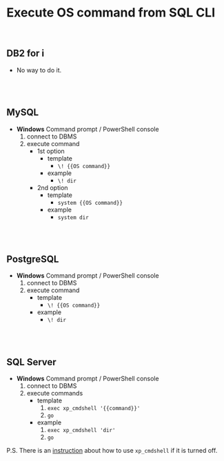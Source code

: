 # Execute OS command from SQL CLI
<br />

## DB2 for i

* No way to do it.
<br />
<br />

## MySQL

* **Windows** Command prompt / PowerShell console
    1. connect to DBMS
    2. execute command
        * 1st option
            * template
                * `\! {{OS command}}`
            * example
                * `\! dir`
        * 2nd option
            * template
                * `system {{OS command}}`
            * example
                * `system dir`
<br />
<br />

## PostgreSQL

* **Windows** Command prompt / PowerShell console
    1. connect to DBMS
    2. execute command
        * template
            * `\! {{OS command}}`
        * example
            * `\! dir`
<br />
<br />

## SQL Server

* **Windows** Command prompt / PowerShell console
    1. connect to DBMS
    2. execute commands
        * template
            1. `exec xp_cmdshell '{{command}}'`
            2. `go`
        * example
            1. `exec xp_cmdshell 'dir'`
            2. `go`

P.S. There is an [instruction](https://docs.microsoft.com/en-us/sql/database-engine/configure-windows/xp-cmdshell-server-configuration-option?view=sql-server-ver15) about how to use `xp_cmdshell` if it is turned off.
